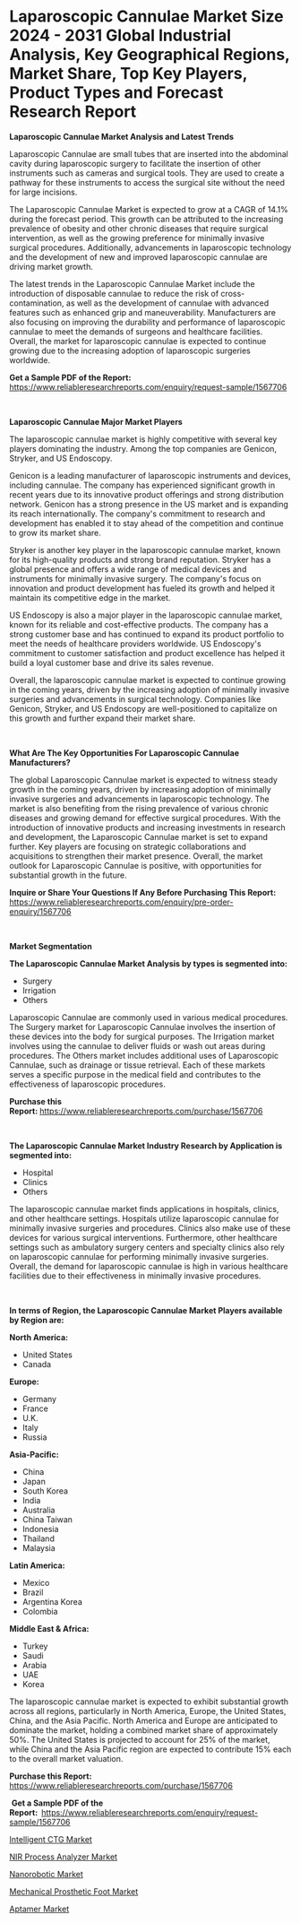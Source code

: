 <p><h1>Laparoscopic Cannulae Market Size 2024 - 2031 Global Industrial Analysis, Key Geographical Regions, Market Share, Top Key Players, Product Types and Forecast Research Report</h1></p><p><strong>Laparoscopic Cannulae Market Analysis and Latest Trends</strong></p>
<p><p>Laparoscopic Cannulae are small tubes that are inserted into the abdominal cavity during laparoscopic surgery to facilitate the insertion of other instruments such as cameras and surgical tools. They are used to create a pathway for these instruments to access the surgical site without the need for large incisions.</p><p>The Laparoscopic Cannulae Market is expected to grow at a CAGR of 14.1% during the forecast period. This growth can be attributed to the increasing prevalence of obesity and other chronic diseases that require surgical intervention, as well as the growing preference for minimally invasive surgical procedures. Additionally, advancements in laparoscopic technology and the development of new and improved laparoscopic cannulae are driving market growth.</p><p>The latest trends in the Laparoscopic Cannulae Market include the introduction of disposable cannulae to reduce the risk of cross-contamination, as well as the development of cannulae with advanced features such as enhanced grip and maneuverability. Manufacturers are also focusing on improving the durability and performance of laparoscopic cannulae to meet the demands of surgeons and healthcare facilities. Overall, the market for laparoscopic cannulae is expected to continue growing due to the increasing adoption of laparoscopic surgeries worldwide.</p></p>
<p><strong>Get a Sample PDF of the Report:&nbsp;</strong> <a href="https://www.reliableresearchreports.com/enquiry/request-sample/1567706">https://www.reliableresearchreports.com/enquiry/request-sample/1567706</a></p>
<p>&nbsp;</p>
<p><strong>Laparoscopic Cannulae Major Market Players</strong></p>
<p><p>The laparoscopic cannulae market is highly competitive with several key players dominating the industry. Among the top companies are Genicon, Stryker, and US Endoscopy. </p><p>Genicon is a leading manufacturer of laparoscopic instruments and devices, including cannulae. The company has experienced significant growth in recent years due to its innovative product offerings and strong distribution network. Genicon has a strong presence in the US market and is expanding its reach internationally. The company's commitment to research and development has enabled it to stay ahead of the competition and continue to grow its market share.</p><p>Stryker is another key player in the laparoscopic cannulae market, known for its high-quality products and strong brand reputation. Stryker has a global presence and offers a wide range of medical devices and instruments for minimally invasive surgery. The company's focus on innovation and product development has fueled its growth and helped it maintain its competitive edge in the market.</p><p>US Endoscopy is also a major player in the laparoscopic cannulae market, known for its reliable and cost-effective products. The company has a strong customer base and has continued to expand its product portfolio to meet the needs of healthcare providers worldwide. US Endoscopy's commitment to customer satisfaction and product excellence has helped it build a loyal customer base and drive its sales revenue.</p><p>Overall, the laparoscopic cannulae market is expected to continue growing in the coming years, driven by the increasing adoption of minimally invasive surgeries and advancements in surgical technology. Companies like Genicon, Stryker, and US Endoscopy are well-positioned to capitalize on this growth and further expand their market share.</p></p>
<p>&nbsp;</p>
<p><strong>What Are The Key Opportunities For Laparoscopic Cannulae Manufacturers?</strong></p>
<p><p>The global Laparoscopic Cannulae market is expected to witness steady growth in the coming years, driven by increasing adoption of minimally invasive surgeries and advancements in laparoscopic technology. The market is also benefiting from the rising prevalence of various chronic diseases and growing demand for effective surgical procedures. With the introduction of innovative products and increasing investments in research and development, the Laparoscopic Cannulae market is set to expand further. Key players are focusing on strategic collaborations and acquisitions to strengthen their market presence. Overall, the market outlook for Laparoscopic Cannulae is positive, with opportunities for substantial growth in the future.</p></p>
<p><strong>Inquire or Share Your Questions If Any Before Purchasing This Report:</strong> <a href="https://www.reliableresearchreports.com/enquiry/pre-order-enquiry/1567706">https://www.reliableresearchreports.com/enquiry/pre-order-enquiry/1567706</a></p>
<p>&nbsp;</p>
<p><strong>Market Segmentation</strong></p>
<p><strong>The Laparoscopic Cannulae Market Analysis by types is segmented into:</strong></p>
<p><ul><li>Surgery</li><li>Irrigation</li><li>Others</li></ul></p>
<p><p>Laparoscopic Cannulae are commonly used in various medical procedures. The Surgery market for Laparoscopic Cannulae involves the insertion of these devices into the body for surgical purposes. The Irrigation market involves using the cannulae to deliver fluids or wash out areas during procedures. The Others market includes additional uses of Laparoscopic Cannulae, such as drainage or tissue retrieval. Each of these markets serves a specific purpose in the medical field and contributes to the effectiveness of laparoscopic procedures.</p></p>
<p><strong>Purchase this Report:&nbsp;</strong><a href="https://www.reliableresearchreports.com/purchase/1567706">https://www.reliableresearchreports.com/purchase/1567706</a></p>
<p>&nbsp;</p>
<p><strong>The Laparoscopic Cannulae Market Industry Research by Application is segmented into:</strong></p>
<p><ul><li>Hospital</li><li>Clinics</li><li>Others</li></ul></p>
<p><p>The laparoscopic cannulae market finds applications in hospitals, clinics, and other healthcare settings. Hospitals utilize laparoscopic cannulae for minimally invasive surgeries and procedures. Clinics also make use of these devices for various surgical interventions. Furthermore, other healthcare settings such as ambulatory surgery centers and specialty clinics also rely on laparoscopic cannulae for performing minimally invasive surgeries. Overall, the demand for laparoscopic cannulae is high in various healthcare facilities due to their effectiveness in minimally invasive procedures.</p></p>
<p>&nbsp;</p>
<p><strong>In terms of Region, the Laparoscopic Cannulae Market Players available by Region are:</strong></p>
<p>
    <p> <strong> North America: </strong>
        <ul>
            <li>United States</li>
            <li>Canada</li>
        </ul>
        </p> 
    <p> <strong> Europe: </strong>
        <ul>
            <li>Germany</li>
            <li>France</li>
            <li>U.K.</li>
            <li>Italy</li>
            <li>Russia</li>
        </ul>
        </p> 
    <p> <strong> Asia-Pacific: </strong>
        <ul>
            <li>China</li>
            <li>Japan</li>
            <li>South Korea</li>
            <li>India</li>
            <li>Australia</li>
            <li>China Taiwan</li>
            <li>Indonesia</li>
            <li>Thailand</li>
            <li>Malaysia</li>
        </ul>
        </p> 
    <p> <strong> Latin America: </strong>
        <ul>
            <li>Mexico</li>
            <li>Brazil</li>
            <li>Argentina Korea</li>
            <li>Colombia</li>
        </ul>
        </p> 
    <p> <strong> Middle East & Africa: </strong>
        <ul>
            <li>Turkey</li>
            <li>Saudi</li>
            <li>Arabia</li>
            <li>UAE</li>
            <li>Korea</li>
        </ul>
    </p>
    </p>
<p><p>The laparoscopic cannulae market is expected to exhibit substantial growth across all regions, particularly in North America, Europe, the United States, China, and the Asia Pacific. North America and Europe are anticipated to dominate the market, holding a combined market share of approximately 50%. The United States is projected to account for 25% of the market, while China and the Asia Pacific region are expected to contribute 15% each to the overall market valuation.</p></p>
<p><strong>Purchase this Report: </strong><a href="https://www.reliableresearchreports.com/purchase/1567706">https://www.reliableresearchreports.com/purchase/1567706</a></p>
<p>&nbsp;<strong>Get a Sample PDF of the Report:&nbsp;&nbsp;</strong><a href="https://www.reliableresearchreports.com/enquiry/request-sample/1567706">https://www.reliableresearchreports.com/enquiry/request-sample/1567706</a></p>
<p><strong></strong></p>
<p><p><a href="https://github.com/gulaimolin/Market-Research-Report-List-3/blob/main/intelligent-ctg-market.md">Intelligent CTG Market</a></p><p><a href="https://issuu.com/reportprime-2/docs/nir-process-analyzer-market-size-2030.pptx">NIR Process Analyzer Market</a></p><p><a href="https://issuu.com/reportprime-2/docs/nanorobotic-market-size-2030.pptx">Nanorobotic Market</a></p><p><a href="https://github.com/mauripalmi/Market-Research-Report-List-1/blob/main/mechanical-prosthetic-foot-market.md">Mechanical Prosthetic Foot Market</a></p><p><a href="https://medium.com/@jeanklein09/aptamer-market-share-evolution-and-market-growth-trends-2024-2031-183952d9481e">Aptamer Market</a></p></p>